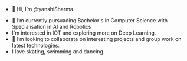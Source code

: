 - 👋 Hi, I’m @yanshiSharma
<!----- 👀 I’m interested in----> 
- 🌱 I’m currently pursuading Bachelor's in Computer Science with Specialisation in AI and Robotics
-    I'm interested in IOT and exploring more on Deep Learning.
- 💞️ I’m looking to collaborate on interesting projects and group work on latest technologies.
-    I love skating, swimming and dancing.
<!----- - 📫 How to reach me ... ----->

<!---
yanshiSharma/yanshiSharma is a ✨ special ✨ repository because its `README.md` (this file) appears on your GitHub profile.
You can click the Preview link to take a look at your changes.
--->
